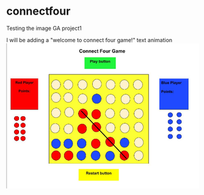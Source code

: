# connectfour
Testing the image
GA project1

I will be adding a "welcome to connect four game!" text animation
![Screenshot](connectfour-project/img/Connect4wireframe.jpg)
